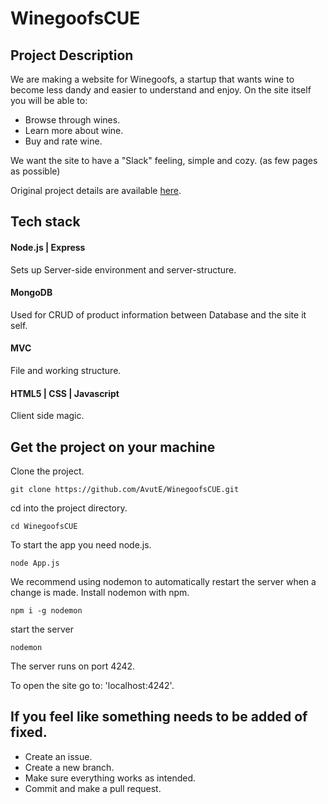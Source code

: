 # WinegoofsCUE

## Project Description
We are making a website for Winegoofs, a startup that wants wine to become less dandy and easier to understand and enjoy.
On the site itself you will be able to:
- Browse through wines.
- Learn more about wine.
- Buy and rate wine.


We want the site to have a "Slack" feeling, simple and cozy. (as few pages as possible)

Original project details are available [here](https://github.com/herkommer/TE4-w47-Project).

## Tech stack
#### Node.js | Express 
Sets up Server-side environment and server-structure.
#### MongoDB
Used for CRUD of product information between Database and the site it self.
#### MVC
File and working structure.

#### HTML5 | CSS | Javascript
Client side magic.

## Get the project on your machine

Clone the project.

`git clone https://github.com/AvutE/WinegoofsCUE.git`

cd into the project directory.

`cd WinegoofsCUE`

To start the app you need node.js.

`node App.js`

We recommend using nodemon to automatically restart the server when a change is made.
Install nodemon with npm.

`npm i -g nodemon`

start the server

`nodemon`

The server runs on port 4242.

To open the site go to: 'localhost:4242'.

## If you feel like something needs to be added of fixed.
- Create an issue.
- Create a new branch.
- Make sure everything works as intended.
- Commit and make a pull request. 
